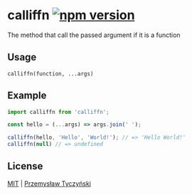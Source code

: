 # calliffn [![npm version](https://badge.fury.io/js/calliffn.svg)](https://badge.fury.io/js/calliffn)

The method that call the passed argument if it is a function

## Usage

`calliffn(function, ...args)`

## Example

```javascript
import calliffn from 'calliffn';

const hello = (...args) => args.join(' ');

calliffn(hello, 'Hello', 'World!'); // => 'Hello World!'
calliffn(null) // => undefined
```

## License

[MIT](LICENSE) | [Przemysław Tyczyński](https://tyczynski.pl)
